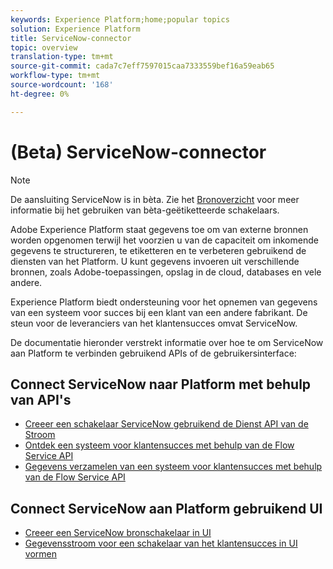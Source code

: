 ```yaml
---
keywords: Experience Platform;home;popular topics
solution: Experience Platform
title: ServiceNow-connector
topic: overview
translation-type: tm+mt
source-git-commit: cada7c7eff7597015caa7333559bef16a59eab65
workflow-type: tm+mt
source-wordcount: '168'
ht-degree: 0%

---
```



# (Beta) ServiceNow-connector

>[!NOTE]
>De aansluiting ServiceNow is in bèta. Zie het [Bronoverzicht](../../home.md#terms-and-conditions) voor meer informatie bij het gebruiken van bèta-geëtiketteerde schakelaars.

Adobe Experience Platform staat gegevens toe om van externe bronnen worden opgenomen terwijl het voorzien u van de capaciteit om inkomende gegevens te structureren, te etiketteren en te verbeteren gebruikend de diensten van het Platform. U kunt gegevens invoeren uit verschillende bronnen, zoals Adobe-toepassingen, opslag in de cloud, databases en vele andere.

Experience Platform biedt ondersteuning voor het opnemen van gegevens van een systeem voor succes bij een klant van een andere fabrikant. De steun voor de leveranciers van het klantensucces omvat ServiceNow.

De documentatie hieronder verstrekt informatie over hoe te om ServiceNow aan Platform te verbinden gebruikend APIs of de gebruikersinterface:

## Connect ServiceNow naar Platform met behulp van API&#39;s

- [Creeer een schakelaar ServiceNow gebruikend de Dienst API van de Stroom](../../tutorials/api/create/customer-success/servicenow.md)
- [Ontdek een systeem voor klantensucces met behulp van de Flow Service API](../../tutorials/api/explore/customer-success.md)
- [Gegevens verzamelen van een systeem voor klantensucces met behulp van de Flow Service API](../../tutorials/api/collect/customer-success.md)

## Connect ServiceNow aan Platform gebruikend UI

- [Creeer een ServiceNow bronschakelaar in UI](../../tutorials/ui/create/customer-success/servicenow.md)
- [Gegevensstroom voor een schakelaar van het klantensucces in UI vormen](../../tutorials/ui/dataflow/customer-success.md)
